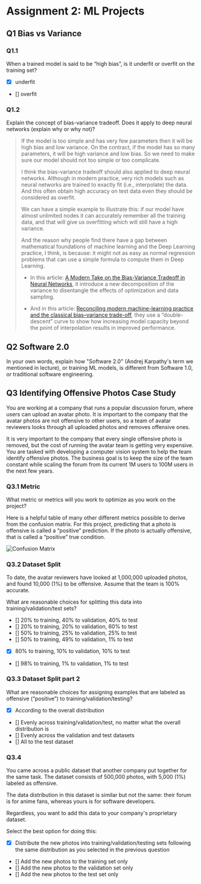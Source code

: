 # Assignment 2: ML Projects

## Q1 Bias vs Variance

### Q1.1
When a trained model is said to be “high bias”, is it underfit or overfit on the training set?

* [x] underfit
* [] overfit

### Q1.2
Explain the concept of bias-variance tradeoff. Does it apply to deep neural networks (explain why or why not)?

> If the model is too simple and has very few parameters then it will be high bias and low variance. On the contract, if the model has so many parameters, it will be high variance and low bias. So we need to make sure our model should not too simple or too complicate.
>
> I think the bias-variance tradeoff should also applied to deep neural networks. Although in modern practice, very rich models such as neural networks are trained to exactly fit (i.e., interpolate) the data. And this often obtain high accuracy on test data even they should be considered as overfit.
>
> We can have a simple example to illustrate this: if our model have almost unlimited nodes it can accurately remember all the training data, and that will give us overfitting which will still have a high variance.
>
> And the reason why people find there have a gap between mathematical foundations of machine learning and the Deep Learning practice, I think, is because: it might not as easy as normal regression problems that can use a simple formula to compute them in Deep Learning. 
>
> * In this article: [A Modern Take on the Bias-Variance Tradeoff in Neural Networks](https://arxiv.org/abs/1810.08591), it introduce a new decomposition of the variance to disentangle the effects of optimization and data sampling.
>
> * And in this article: [Reconciling modern machine-learning practice and the classical bias–variance trade-off](https://www.pnas.org/content/116/32/15849), they use a “double-descent” curve to show how increasing model capacity beyond the point of interpolation results in improved performance.

## Q2 Software 2.0
In your own words, explain how "Software 2.0" (Andrej Karpathy's term we mentioned in lecture), or training ML models, is different from Software 1.0, or traditional software engineering.

> 

## Q3 Identifying Offensive Photos Case Study
You are working at a company that runs a popular discussion forum, where users can upload an avatar photo. It is important to the company that the avatar photos are not offensive to other users, so a team of avatar reviewers looks through all uploaded photos and removes offensive ones.

It is very important to the company that every single offensive photo is removed, but the cost of running the avatar team is getting very expensive. You are tasked with developing a computer vision system to help the team identify offensive photos. The business goal is to keep the size of the team constant while scaling the forum from its current 1M users to 100M users in the next few years.

### Q3.1 Metric
What metric or metrics will you work to optimize as you work on the project?

Here is a helpful table of many other different metrics possible to derive from the confusion matrix. For this project, predicting that a photo is offensive is called a “positive” prediction. If the photo is actually offensive, that is called a “positive” true condition.

![Confusion Matrix](https://s3-us-west-2.amazonaws.com/gradescope-static-assets/fsdl/conf_table.png)

>

### Q3.2 Dataset Split
To date, the avatar reviewers have looked at 1,000,000 uploaded photos, and found 10,000 (1%) to be offensive. Assume that the team is 100% accurate.

What are reasonable choices for splitting this data into training/validation/test sets?

* [] 20% to training, 40% to validation, 40% to test
* [] 20% to training, 20% to validation, 60% to test
* [] 50% to training, 25% to validation, 25% to test
* [] 50% to training, 49% to validation, 1% to test
* [x] 80% to training, 10% to validation, 10% to test
* [] 98% to training, 1% to validation, 1% to test

### Q3.3 Dataset Split part 2
What are reasonable choices for assigning examples that are labeled as offensive (“positive”) to training/validation/testing?

* [x] According to the overall distribution
* [] Evenly across training/validation/test, no matter what the overall distribution is
* [] Evenly across the validation and test datasets
* [] All to the test dataset

### Q3.4
You came across a public dataset that another company put together for the same task. The dataset consists of 500,000 photos, with 5,000 (1%) labeled as offensive.

The data distribution in this dataset is similar but not the same: their forum is for anime fans, whereas yours is for software developers.

Regardless, you want to add this data to your company's proprietary dataset.

Select the best option for doing this:

* [x] Distribute the new photos into training/validation/testing sets following the same distribution as you selected in the previous question
* [] Add the new photos to the training set only
* [] Add the new photos to the validation set only
* [] Add the new photos to the test set only
